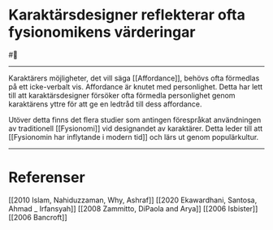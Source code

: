 # Karaktärsdesigner reflekterar ofta fysionomikens värderingar
#🌲 
- - - 
Karaktärers möjligheter, det vill säga [[Affordance]], behövs ofta förmedlas på ett icke-verbalt vis. Affordance är knutet med personlighet. Detta har lett till att karaktärsdesigner försöker ofta förmedla personlighet genom karaktärens yttre för att ge en ledtråd till dess affordance.

Utöver detta finns det flera studier som antingen förespråkat användningen av traditionell [[Fysionomi]] vid designandet av karaktärer. Detta leder till att [[Fysionomin har inflytande i modern tid]] och lärs ut genom populärkultur.
- - - 
# Referenser
[[2010 Islam, Nahiduzzaman, Why, Ashraf]]
[[2020 Ekawardhani, Santosa, Ahmad _ Irfansyah]]
[[2008 Zammitto, DiPaola and Arya]]
[[2006 Isbister]]
[[2006 Bancroft]]